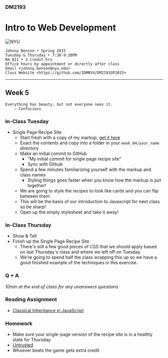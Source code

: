 ### DM2193

# Intro to Web Development

![NYU](https://cloud.githubusercontent.com/assets/238022/5893409/ba1adc36-a4b0-11e4-99e3-a267b37fc726.png)

    Johnny Benson • Spring 2015
    Tuesday & Thursday • 7:30-9:20PM
    Rm 811 • 3 credit hrs
    Office hours by appointment or directly after class
    Email <johnny.benson@nyu.edu>
    Class Website <https://github.com/IDMNYU/DM2193SP2015>

---

## Week 5

    Everything has beauty, but not everyone sees it.
        — Confucious

### In-Class Tuesday
* Single Page Recipe Site
    * Start fresh with a copy of my markup, [get it here](https://github.com/IDMNYU/DM2193FA2015/raw/master/week_04/johnny/recipe_app.zip)
    * Exact the contents and *copy* into a folder in your `week_04/your_name` directory
    * Make an initial commit to GitHub
      * "My initial commit for single page recipe site"
      * Sync with Github
    * Spend a few minutes familiarizing yourself with the markup and class names
      * Styling things goes faster when you know how the markup is put together!
    * We are going to style the recipes to look like cards and you can flip between them
    * This will be the basis of our introduction to Javascript for next class so be sharp!
    * Open up the empty stylesheet and take it away!

### In-Class Thursday
* Show & Tell
* Finish up the Single Page Recipe Site
  * There's still a few good pieces of CSS that we should apply based on last Thursday's class and where we left off on Tuesday.
  * We're going to spend half the class wrapping this up so we have a good finished example of the techniques in this exercise.


### Q + A
*10min at the end of class for any unanswers questions*

### Reading Assignment
* [Classical Inheritance in JavaScript](http://javascript.crockford.com/inheritance.html)

### Homework
* Make sure your single-page version of the recipe site is in a healthy state for Thursday.
* [Untrusted](http://alexnisnevich.github.io/untrusted)
 * Whoever beats the game gets extra credit
